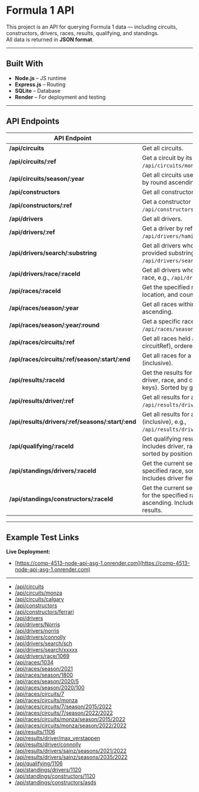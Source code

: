 # Formula 1 API

This project is an API for querying Formula 1 data — including circuits, constructors, drivers, races, results, qualifying, and standings.  
All data is returned in **JSON format**.

---

## Built With

- **Node.js** – JS runtime
- **Express.js** – Routing
- **SQLite** – Database
- **Render** – For deployment and testing

---

## API Endpoints

| **API Endpoint**                                  | **Description**                                                                                                                                  |
| ------------------------------------------------- | ------------------------------------------------------------------------------------------------------------------------------------------------ |
| **/api/circuits**                                 | Get all circuits.                                                                                                                                |
| **/api/circuits/:ref**                            | Get a circuit by its reference, e.g., `/api/circuits/monaco`.                                                                                    |
| **/api/circuits/season/:year**                    | Get all circuits used in a given season, ordered by round ascending.                                                                             |
| **/api/constructors**                             | Get all constructors.                                                                                                                            |
| **/api/constructors/:ref**                        | Get a constructor by its reference, e.g., `/api/constructors/mclaren`.                                                                           |
| **/api/drivers**                                  | Get all drivers.                                                                                                                                 |
| **/api/drivers/:ref**                             | Get a driver by reference, e.g., `/api/drivers/hamilton`.                                                                                        |
| **/api/drivers/search/:substring**                | Get all drivers whose surname begins with the provided substring (case-insensitive), e.g., `/api/drivers/search/sch`.                            |
| **/api/drivers/race/:raceId**                     | Get all drivers who participated in the specified race, e.g., `/api/drivers/race/1106`.                                                          |
| **/api/races/:raceId**                            | Get the specified race, including circuit name, location, and country (no foreign key IDs).                                                      |
| **/api/races/season/:year**                       | Get all races within a season, ordered by round ascending.                                                                                       |
| **/api/races/season/:year/:round**                | Get a specific race by season and round, e.g., `/api/races/season/2022/4`.                                                                       |
| **/api/races/circuits/:ref**                      | Get all races held at a given circuit (by circuitRef), ordered by year ascending.                                                                |
| **/api/races/circuits/:ref/season/:start/:end**   | Get all races for a circuit between years (inclusive).                                                                                           |
| **/api/results/:raceId**                          | Get the results for the specified race. Includes driver, race, and constructor info (no foreign keys). Sorted by grid ascending (P1 → P2 → ...). |
| **/api/results/driver/:ref**                      | Get all results for a given driver, e.g., `/api/results/driver/max_verstappen`.                                                                  |
| **/api/results/drivers/:ref/seasons/:start/:end** | Get all results for a driver between seasons (inclusive), e.g., `/api/results/drivers/sainz/seasons/2022/2022`.                                  |
| **/api/qualifying/:raceId**                       | Get qualifying results for a specified race. Includes driver, race, and constructor info; sorted by position ascending.                          |
| **/api/standings/drivers/:raceId**                | Get the current season driver standings for the specified race, sorted by position ascending. Includes driver fields as in results.              |
| **/api/standings/constructors/:raceId**           | Get the current season constructor standings for the specified race, sorted by position ascending. Includes constructor fields as in results.    |

---

## Example Test Links

**Live Deployment:**

- [https://comp-4513-node-api-asg-1.onrender.com](https://comp-4513-node-api-asg-1.onrender.com)

---

- [/api/circuits](https://comp-4513-node-api-asg-1.onrender.com/api/circuits)
- [/api/circuits/monza](https://comp-4513-node-api-asg-1.onrender.com/api/circuits/monza)
- [/api/circuits/calgary](https://comp-4513-node-api-asg-1.onrender.com/api/circuits/calgary)
- [/api/constructors](https://comp-4513-node-api-asg-1.onrender.com/api/constructors)
- [/api/constructors/ferrari](https://comp-4513-node-api-asg-1.onrender.com/api/constructors/ferrari)
- [/api/drivers](https://comp-4513-node-api-asg-1.onrender.com/api/drivers)
- [/api/drivers/Norris](https://comp-4513-node-api-asg-1.onrender.com/api/drivers/Norris)
- [/api/drivers/norris](https://comp-4513-node-api-asg-1.onrender.com/api/drivers/norris)
- [/api/drivers/connolly](https://comp-4513-node-api-asg-1.onrender.com/api/drivers/connolly)
- [/api/drivers/search/sch](https://comp-4513-node-api-asg-1.onrender.com/api/drivers/search/sch)
- [/api/drivers/search/xxxxx](https://comp-4513-node-api-asg-1.onrender.com/api/drivers/search/xxxxx)
- [/api/drivers/race/1069](https://comp-4513-node-api-asg-1.onrender.com/api/drivers/race/1069)
- [/api/races/1034](https://comp-4513-node-api-asg-1.onrender.com/api/races/1034)
- [/api/races/season/2021](https://comp-4513-node-api-asg-1.onrender.com/api/races/season/2021)
- [/api/races/season/1800](https://comp-4513-node-api-asg-1.onrender.com/api/races/season/1800)
- [/api/races/season/2020/5](https://comp-4513-node-api-asg-1.onrender.com/api/races/season/2020/5)
- [/api/races/season/2020/100](https://comp-4513-node-api-asg-1.onrender.com/api/races/season/2020/100)
- [/api/races/circuits/7](https://comp-4513-node-api-asg-1.onrender.com/api/races/circuits/7)
- [/api/races/circuits/monza](https://comp-4513-node-api-asg-1.onrender.com/api/races/circuits/monza)
- [/api/races/circuits/7/season/2015/2022](https://comp-4513-node-api-asg-1.onrender.com/api/races/circuits/7/season/2015/2022)
- [/api/races/circuits/7/season/2022/2022](https://comp-4513-node-api-asg-1.onrender.com/api/races/circuits/7/season/2022/2022)
- [/api/races/circuits/monza/season/2015/2022](https://comp-4513-node-api-asg-1.onrender.com/api/races/circuits/monza/season/2015/2022)
- [/api/races/circuits/monza/season/2022/2022](https://comp-4513-node-api-asg-1.onrender.com/api/races/circuits/monza/season/2022/2022)
- [/api/results/1106](https://comp-4513-node-api-asg-1.onrender.com/api/results/1106)
- [/api/results/driver/max_verstappen](https://comp-4513-node-api-asg-1.onrender.com/api/results/driver/max_verstappen)
- [/api/results/driver/connolly](https://comp-4513-node-api-asg-1.onrender.com/api/results/driver/connolly)
- [/api/results/drivers/sainz/seasons/2021/2022](https://comp-4513-node-api-asg-1.onrender.com/api/results/drivers/sainz/seasons/2021/2022)
- [/api/results/drivers/sainz/seasons/2035/2022](https://comp-4513-node-api-asg-1.onrender.com/api/results/drivers/sainz/seasons/2035/2022)
- [/api/qualifying/1106](https://comp-4513-node-api-asg-1.onrender.com/api/qualifying/1106)
- [/api/standings/drivers/1120](https://comp-4513-node-api-asg-1.onrender.com/api/standings/drivers/1120)
- [/api/standings/constructors/1120](https://comp-4513-node-api-asg-1.onrender.com/api/standings/constructors/1120)
- [/api/standings/constructors/asds](https://comp-4513-node-api-asg-1.onrender.com/api/standings/constructors/asds)
